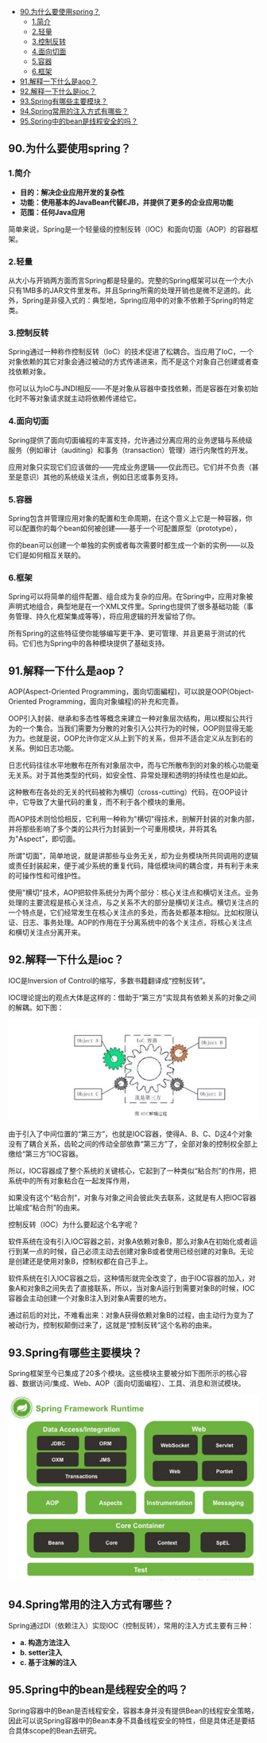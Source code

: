 * [90\.为什么要使用spring？](#90%E4%B8%BA%E4%BB%80%E4%B9%88%E8%A6%81%E4%BD%BF%E7%94%A8spring)
  * [1\.简介](#1%E7%AE%80%E4%BB%8B)
  * [2\.轻量](#2%E8%BD%BB%E9%87%8F)
  * [3\.控制反转](#3%E6%8E%A7%E5%88%B6%E5%8F%8D%E8%BD%AC)
  * [4\.面向切面](#4%E9%9D%A2%E5%90%91%E5%88%87%E9%9D%A2)
  * [5\.容器](#5%E5%AE%B9%E5%99%A8)
  * [6\.框架](#6%E6%A1%86%E6%9E%B6)
* [91\.解释一下什么是aop？](#91%E8%A7%A3%E9%87%8A%E4%B8%80%E4%B8%8B%E4%BB%80%E4%B9%88%E6%98%AFaop)
* [92\.解释一下什么是ioc？](#92%E8%A7%A3%E9%87%8A%E4%B8%80%E4%B8%8B%E4%BB%80%E4%B9%88%E6%98%AFioc)
* [93\.Spring有哪些主要模块？](#93spring%E6%9C%89%E5%93%AA%E4%BA%9B%E4%B8%BB%E8%A6%81%E6%A8%A1%E5%9D%97)
* [94\.Spring常用的注入方式有哪些？](#94spring%E5%B8%B8%E7%94%A8%E7%9A%84%E6%B3%A8%E5%85%A5%E6%96%B9%E5%BC%8F%E6%9C%89%E5%93%AA%E4%BA%9B)
* [95\.Spring中的bean是线程安全的吗？](#95spring%E4%B8%AD%E7%9A%84bean%E6%98%AF%E7%BA%BF%E7%A8%8B%E5%AE%89%E5%85%A8%E7%9A%84%E5%90%97)

## 90.为什么要使用spring？

### 1.简介

* **目的：解决企业应用开发的复杂性**
* **功能：使用基本的JavaBean代替EJB，并提供了更多的企业应用功能**
* **范围：任何Java应用**

简单来说，Spring是一个轻量级的控制反转（IOC）和面向切面（AOP）的容器框架。

### 2.轻量

从大小与开销两方面而言Spring都是轻量的。完整的Spring框架可以在一个大小只有1MB多的JAR文件里发布。并且Spring所需的处理开销也是微不足道的。此外，Spring是非侵入式的：典型地，Spring应用中的对象不依赖于Spring的特定类。

### 3.控制反转

Spring通过一种称作控制反转（IoC）的技术促进了松耦合。当应用了IoC，一个对象依赖的其它对象会通过被动的方式传递进来，而不是这个对象自己创建或者查找依赖对象。

你可以认为IoC与JNDI相反——不是对象从容器中查找依赖，而是容器在对象初始化时不等对象请求就主动将依赖传递给它。

### 4.面向切面

Spring提供了面向切面编程的丰富支持，允许通过分离应用的业务逻辑与系统级服务（例如审计（auditing）和事务（transaction）管理）进行内聚性的开发。

应用对象只实现它们应该做的——完成业务逻辑——仅此而已。它们并不负责（甚至是意识）其他的系统级关注点，例如日志或事务支持。

### 5.容器

Spring包含并管理应用对象的配置和生命周期，在这个意义上它是一种容器，你可以配置你的每个bean如何被创建——基于一个可配置原型（prototype），

你的bean可以创建一个单独的实例或者每次需要时都生成一个新的实例——以及它们是如何相互关联的。

### 6.框架

Spring可以将简单的组件配置、组合成为复杂的应用。在Spring中，应用对象被声明式地组合，典型地是在一个XML文件里。Spring也提供了很多基础功能（事务管理、持久化框架集成等等），将应用逻辑的开发留给了你。

所有Spring的这些特征使你能够编写更干净、更可管理、并且更易于测试的代码。它们也为Spring中的各种模块提供了基础支持。

## 91.解释一下什么是aop？

AOP(Aspect-Oriented Programming，面向切面編程)，可以說是OOP(Object-Oriented Programming，面向对象编程)的补充和完善。

OOP引入封装、继承和多态性等概念来建立一种对象层次结构，用以模拟公共行为的一个集合。当我们需要为分散的对象引入公共行为的时候，OOP则显得无能为力。也就是说，OOP允许你定义从上到下的关系，但并不适合定义从左到右的关系。例如日志功能。

日志代码往往水平地散布在所有对象层次中，而与它所散布到的对象的核心功能毫无关系。对于其他类型的代码，如安全性、异常处理和透明的持续性也是如此。

这种散布在各处的无关的代码被称为横切（cross-cutting）代码，在OOP设计中，它导致了大量代码的重复，而不利于各个模块的重用。

而AOP技术则恰恰相反，它利用一种称为"横切"得技术，剖解开封装的对象内部，并将那些影响了多个类的公共行为封装到一个可重用模块，并将其名为"Aspect"，即切面。

所谓"切面"，简单地说，就是讲那些与业务无关，却为业务模块所共同调用的逻辑或责任封装起来，便于减少系统的重复代码，降低模块间的耦合度，并有利于未来的可操作性和可维护性。

使用"横切"技术，AOP把软件系统分为两个部分：核心关注点和横切关注点。业务处理的主要流程是核心关注点，与之关系不大的部分是横切关注点。横切关注点的一个特点是，它们经常发生在核心关注点的多处，而各处都基本相似。比如权限认证、日志、事务处理。AOP的作用在于分离系统中的各个关注点，将核心关注点和横切关注点分离开来。

## 92.解释一下什么是ioc？

IOC是Inversion of Control的缩写，多数书籍翻译成“控制反转”。

IOC理论提出的观点大体是这样的：借助于“第三方”实现具有依赖关系的对象之间的解耦。如下图：

![IOC解耦过程](question/IOC解耦过程.PNG)

由于引入了中间位置的“第三方”，也就是IOC容器，使得A、B、C、D这4个对象没有了耦合关系，齿轮之间的传动全部依靠“第三方”了，全部对象的控制权全部上缴给“第三方”IOC容器。

所以，IOC容器成了整个系统的关键核心，它起到了一种类似“粘合剂”的作用，把系统中的所有对象粘合在一起发挥作用，

如果没有这个“粘合剂”，对象与对象之间会彼此失去联系，这就是有人把IOC容器比喻成“粘合剂”的由来。

控制反转（IOC）为什么要起这个名字呢？

软件系统在没有引入IOC容器之前，对象A依赖对象B，那么对象A在初始化或者运行到某一点的时候，自己必须主动去创建对象B或者使用已经创建的对象B。无论是创建还是使用对象B，控制权都在自己手上。

软件系统在引入IOC容器之后，这种情形就完全改变了，由于IOC容器的加入，对象A和对象B之间失去了直接联系，所以，当对象A运行到需要对象B的时候，IOC容器会主动创建一个对象B注入到对象A需要的地方。

通过前后的对比，不难看出来：对象A获得依赖对象B的过程，由主动行为变为了被动行为，控制权颠倒过来了，这就是“控制反转”这个名称的由来。

## 93.Spring有哪些主要模块？

Spring框架至今已集成了20多个模块。这些模块主要被分如下图所示的核心容器、数据访问/集成、Web、AOP（面向切面编程）、工具、消息和测试模块。

![Spring模块](question/Spring模块.PNG)

## 94.Spring常用的注入方式有哪些？

Spring通过DI（依赖注入）实现IOC（控制反转），常用的注入方式主要有三种：

* **a. 构造方法注入**
* **b. setter注入**
* **c. 基于注解的注入**

## 95.Spring中的bean是线程安全的吗？

Spring容器中的Bean是否线程安全，容器本身并没有提供Bean的线程安全策略，因此可以说Spring容器中的Bean本身不具备线程安全的特性，但是具体还是要结合具体scope的Bean去研究。











